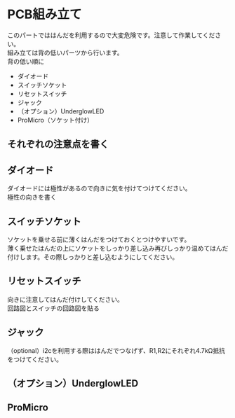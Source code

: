 # PCB組み立て

このパートでははんだを利用するので大変危険です。注意して作業してください。  
組み立ては背の低いパーツから行います。  
背の低い順に

- ダイオード
- スイッチソケット
- リセットスイッチ
- ジャック
- （オプション）UnderglowLED
- ProMicro（ソケット付け）

## それぞれの注意点を書く

## ダイオード

ダイオードには極性があるので向きに気を付けてつけてください。  
極性の向きを書く

## スイッチソケット

ソケットを乗せる前に薄くはんだをつけておくとつけやすいです。  
薄く乗せたはんだの上にソケットをしっかり差し込み再びしっかり温めてはんだ付けします。その際しっかりと差し込むようにしてください。  

## リセットスイッチ

向きに注意してはんだ付けしてください。  
回路図とスイッチの回路図を貼る  

## ジャック

（optional）i2cを利用する際ははんだでつなげず、R1,R2にそれぞれ4.7kΩ抵抗をつけてください。  

## （オプション）UnderglowLED

## ProMicro
